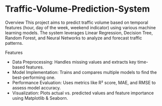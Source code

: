 # Traffic-Volume-Prediction-System

Overview
This project aims to predict traffic volume based on temporal features (hour, day of the week, weekend indicator) using various machine learning models. The system leverages Linear Regression, Decision Tree, Random Forest, and Neural Networks to analyze and forecast traffic patterns.

Features
* Data Preprocessing: Handles missing values and extracts key time-based features.
* Model Implementation: Trains and compares multiple models to find the best-performing one.
* Performance Evaluation: Uses metrics like R² score, MAE, and RMSE to assess model accuracy.
* Visualization: Plots actual vs. predicted values and feature importance using Matplotlib & Seaborn.
